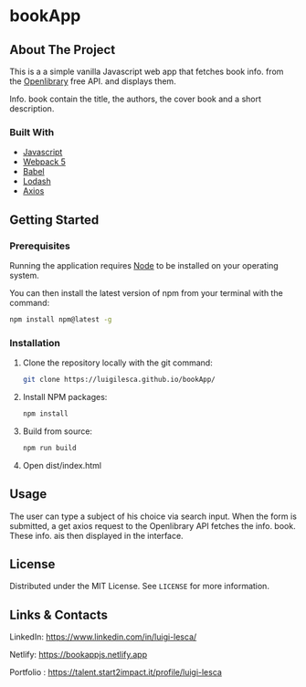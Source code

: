 # bookApp


## About The Project



This is a a simple vanilla Javascript web app that fetches book info. from the [Openlibrary](https://openlibrary.org/developers/api) free API. and displays them.


Info. book contain the title, the authors, the cover book and a short description.

### Built With

* [Javascript](https://developer.mozilla.org/en-US/docs/Web/JavaScript?retiredLocale=it)
* [Webpack 5](https://webpack.js.org/blog/2020-10-10-webpack-5-release/)
* [Babel](https://babeljs.io/setup#installation)
* [Lodash](https://lodash.com/)
* [Axios](https://github.com/axios/axios)


## Getting Started

### Prerequisites

Running the application requires [Node](https://nodejs.org/en/) to be installed on your operating system.

You can then install the latest version of npm from your terminal with the command:

  ```sh
  npm install npm@latest -g
  ```

### Installation

1. Clone the repository locally with the git command:

   ```sh
   git clone https://luigilesca.github.io/bookApp/
   ```

2. Install NPM packages:

   ```sh
   npm install
   ```
  
3. Build from source:

   ```sh
   npm run build
   ```
4. Open dist/index.html

## Usage

The user can type a subject of his choice via search input. When the form is submitted, a get axios request to the Openlibrary API fetches the info. book. These info. ais then displayed in the interface.


## License

Distributed under the MIT License. See `LICENSE` for more information.


## Links & Contacts

LinkedIn: https://www.linkedin.com/in/luigi-lesca/

Netlify: https://bookappjs.netlify.app

Portfolio : https://talent.start2impact.it/profile/luigi-lesca


